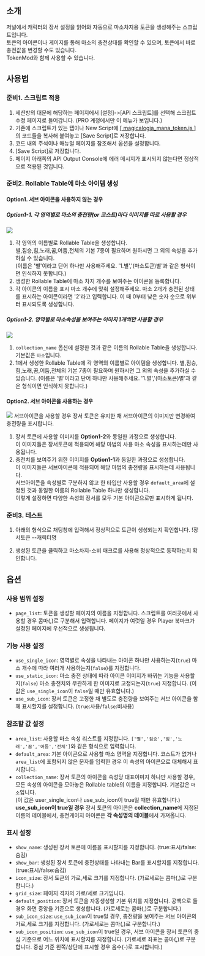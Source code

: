 ## 소개

저널에서 캐릭터의 장서 설정을 읽어와 자동으로 마소차지용 토큰을 생성해주는 스크립트입니다.  
토큰의 아이콘이나 게이지를 통해 마소의 충전상태를 확인할 수 있으며, 토큰에서 바로 충전값을 변경할 수도 있습니다.  
TokenMod와 함께 사용할 수 있습니다.

## 사용법
  
### 준비1. 스크립트 적용
1. 세션방의 대문에 해당하는 페이지에서 [설정]->[API 스크립트]를 선택해 스크립트 수정 페이지로 들어갑니다. (PRO 계정에서만 이 메뉴가 보입니다.)
2. 기존에 스크립트가 있는 탭이나 New Script에 [[ magicalogia_mana_token.js ]](https://github.com/kibkibe/roll20-api-scripts/blob/master/magicalogia_mana_token/magicalogia_mana_token.js)의 코드들을 복사해 붙여놓고 [Save Script]로 저장합니다. 
3. 코드 내의 주석이나 매뉴얼 페이지를 참조해서 옵션을 설정합니다.
4. [Save Script]로 저장합니다. 
5. 페이지 아래쪽의 API Output Console에 에러 메시지가 표시되지 않는다면 정상적으로 적용된 것입니다.

### 준비2. Rollable Table에 마소 아이템 생성

#### Option1. 서브 아이콘을 사용하지 않는 경우

##### Option1-1. 각 영역별로 마소의 충전량(or 코스트)마다 이미지를 따로 사용할 경우
![](https://github.com/kibkibe/roll20-api-scripts/blob/master/wiki_image/mt_1.png)

1. 각 영역의 이름별로 Rollable Table을 생성합니다.  
   별,짐승,힘,노래,꿈,어둠,전체의 기본 7종이 필요하며 원하시면 그 외의 속성을 추가하실 수 있습니다.  
   (이름은 '별'이라고 단어 하나만 사용해주세요. '1.별','(마소토큰)별'과 같은 형식이면 인식하지 못합니다.)
2. 생성한 Rollable Table에 마소 차지 개수를 보여주는 아이콘을 등록합니다.  
3. 각 아이콘의 이름을 표시 마소 개수에 맞춰 설정해주세요. 마소 2개가 충전된 상태를 표시하는 아이콘이라면 '2'라고 입력합니다.
       이 때 0부터 낮은 숫자 순으로 위부터 표시되도록 생성합니다.


##### Option1-2. 영역별로 마소속성을 보여주는 이미지 1개씩만 사용할 경우
![](https://github.com/kibkibe/roll20-api-scripts/blob/master/wiki_image/mt_2.png)

1. `collection_name` 옵션에 설정한 것과 같은 이름의 Rollable Table을 생성합니다.  
기본값은 `마소`입니다.
2. 1에서 생성한 Rollable Table에 각 영역의 이름별로 아이템을 생성합니다.
   별,짐승,힘,노래,꿈,어둠,전체의 기본 7종이 필요하며 원하시면 그 외의 속성을 추가하실 수 있습니다.
   (이름은 '별'이라고 단어 하나만 사용해주세요. '1.별','(마소토큰)별'과 같은 형식이면 인식하지 못합니다.)


#### Option2. 서브 아이콘을 사용하는 경우
![](https://github.com/kibkibe/roll20-api-scripts/blob/master/wiki_image/mt_3.png)
서브아이콘을 사용할 경우 장서 토큰은 유지한 채 서브아이콘의 이미지만 변경하여 충전량을 표시합니다.

1. 장서 토큰에 사용할 이미지를 **Option1-2**와 동일한 과정으로 생성합니다.  
   이 이미지들은 장서토큰에 적용되어 해당 마법의 사용 마소 속성을 표시하는데만 사용됩니다.
2. 충전치를 보여주기 위한 이미지를 **Option1-1**과 동일한 과정으로 생성합니다.  
   이 이미지들은 서브아이콘에 적용되어 해당 마법의 충전량을 표시하는데 사용됩니다.  
   서브아이콘을 속성별로 구분하지 않고 한 타입만 사용할 경우 `default_area`에 설정된 것과 동일한 이름의 Rollable Table 하나만 생성합니다.  
   이렇게 설정하면 다양한 속성의 장서를 모두 기본 아이콘으로만 표시하게 됩니다.

### 준비3. 테스트

1. 아래의 형식으로 채팅창에 입력해서 정상적으로 토큰이 생성되는지 확인합니다.
    !장서토큰 --캐릭터명

2. 생성된 토큰을 클릭하고 마소차지-소비 매크로를 사용해 정상적으로 동작하는지 확인합니다.

## 옵션

### 사용 범위 설정
- `page_list`: 토큰을 생성할 페이지의 이름을 지정합니다. 스크립트를 여러곳에서 사용할 경우 콤마(,)로 구분해서 입력합니다. 페이지가 여럿일 경우 Player 북마크가 설정된 페이지에 우선적으로 생성됩니다.

### 기능 사용 설정
- `use_single_icon`: 영역별로 속성을 나타내는 아이콘 하나만 사용하는지(`true`) 마소 개수에 따라 여러개 사용하는지(`false`)를 지정합니다.
- `use_static_icon`: 마소 충전 상태에 따라 아이콘 이미지가 바뀌는 기능을 사용할지(`false`) 마소 충전치와 무관하게 한 이미지로 고정되는지(`true`) 지정합니다. (이 값은 `use_single_icon`이 `false`일 때만 유효합니다.)
- `use_sub_icon`: 장서 토큰은 고정한 채 별도로 충전량을 보여주는 서브 아이콘을 함께 표시할지를 설정합니다. (`true`:사용/`false`:비사용)

### 참조할 값 설정
- `area_list`: 사용할 마소 속성 리스트를 지정합니다. `['별','짐승','힘','노래','꿈','어둠','전체']`와 같은 형식으로 입력합니다.
- `default_area`: 기본 아이콘으로 사용할 마소 영역을 지정합니다. 코스트가 없거나 `area_list`에 포함되지 않은 문자를 입력한 경우 이 속성의 아이콘으로 대체해서 표시합니다.
- `collection_name`: 장서 토큰의 아이콘을 속성당 대표이미지 하나만 사용할 경우, 모든 속성의 아이콘을 모아놓은 Rollable table의 이름을 지정합니다. 기본값은 `마소`입니다.  
   (이 값은 user_single_icon나 use_sub_icon이 true일 때만 유효합니다.)
    **use_sub_icon이 true일 경우**
	장서 토큰의 아이콘은 **collection_name**에 지정된 이름의 테이블에서, 충전게이지 아이콘은 **각 속성명의 테이블**에서 가져옵니다.

### 표시 설정
- `show_name`: 생성된 장서 토큰에 이름을 표시할지를 지정합니다. (true:표시/false:숨김)
- `show_bar`: 생성된 장서 토큰에 충전상태를 나타내는 Bar를 표시할지를 지정합니다. (true:표시/false:숨김)
- `icon_size`: 장서 토큰의 가로,세로 크기를 지정합니다. (가로세로는 콤마(,)로 구분합니다.)
- `grid_size`: 페이지 격자의 가로/세로 크기입니다.
- `default_position`: 장서 토큰을 자동생성할 기본 위치를 지정합니다. 공백으로 둘 경우 화면 중앙을 기준으로 생성합니다. (가로세로는 콤마(,)로 구분합니다.)
- `sub_icon_size`: `use_sub_icon`이 true일 경우, 충전량을 보여주는 서브 아이콘의 가로,세로 크기를 지정합니다. (가로세로는 콤마(,)로 구분합니다.)
- `sub_icon_position`: `use_sub_icon`이 true일 경우, 서브 아이콘을 장서 토큰의 중심 기준으로 어느 위치에 표시할지를 지정합니다. (가로세로 좌표는 콤마(,)로 구분합니다. 중심 기준 왼쪽/상단에 표시할 경우 음수(-)로 표시합니다.)
